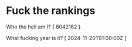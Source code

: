 # Fuck the rankings

Who the hell am I?
{ 8042162 }

What fucking year is it?
[ 2024-11-20T01:00:00Z ]

